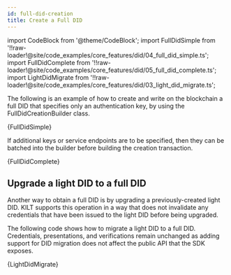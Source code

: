 ```yaml
---
id: full-did-creation
title: Create a Full DID
---
```


import CodeBlock from '@theme/CodeBlock';
import FullDidSimple from '!!raw-loader!@site/code_examples/core_features/did/04_full_did_simple.ts';
import FullDidComplete from '!!raw-loader!@site/code_examples/core_features/did/05_full_did_complete.ts';
import LightDidMigrate from '!!raw-loader!@site/code_examples/core_features/did/03_light_did_migrate.ts';

The following is an example of how to create and write on the blockchain a full DID that specifies only an authentication key, by using the FullDidCreationBuilder class.

<CodeBlock className="language-js">
  {FullDidSimple}
</CodeBlock>

If additional keys or service endpoints are to be specified, then they can be batched into the builder before building the creation transaction.

<CodeBlock className="language-js">
  {FullDidComplete}
</CodeBlock>

## Upgrade a light DID to a full DID

Another way to obtain a full DID is by upgrading a previously-created light DID.
KILT supports this operation in a way that does not invalidate any credentials that have been issued to the light DID before being upgraded.

The following code shows how to migrate a light DID to a full DID.
Credentials, presentations, and verifications remain unchanged as adding support for DID migration does not affect the public API that the SDK exposes.

<CodeBlock className="language-js">
  {LightDidMigrate}
</CodeBlock>